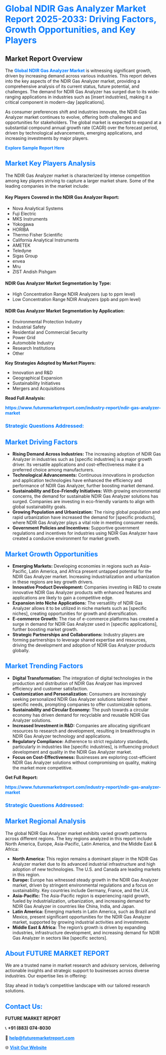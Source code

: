 <h1 style="color: #007BFF;">Global NDIR Gas Analyzer Market Report 2025-2033: Driving Factors, Growth Opportunities, and Key Players</h1>

<section id="overview">
<h2>Market Report Overview</h2>
<p>The <a href="https://www.futuremarketreport.com/industry-report/ndir-gas-analyzer-market" style="color: #007BFF; text-decoration: none;"><strong>Global NDIR Gas Analyzer Market</strong></a> is witnessing significant growth, driven by increasing demand across various industries. This report delves into the key aspects of the NDIR Gas Analyzer market, providing a comprehensive analysis of its current status, future potential, and challenges. The demand for NDIR Gas Analyzer has surged due to its wide-ranging applications in industries such as [insert industries], making it a critical component in modern-day [applications].</p>
<p>As consumer preferences shift and industries innovate, the NDIR Gas Analyzer market continues to evolve, offering both challenges and opportunities for stakeholders. The global market is expected to expand at a substantial compound annual growth rate (CAGR) over the forecast period, driven by technological advancements, emerging applications, and increasing investments by major players.</p>
</section>

<section id="overview">
<p><a href="https://www.futuremarketreport.com/request-sample/reportId=43273" style="color: #007BFF; text-decoration: none;"><strong>Explore Sample Report Here</strong></a></p>
</section>

<section id="key-players">
<h2 style="color: #007BFF;">Market Key Players Analysis</h2>
<p>The NDIR Gas Analyzer market is characterized by intense competition among key players striving to capture a larger market share. Some of the leading companies in the market include:</p>
<h4>Key Players Covered in the NDIR Gas Analyzer Report:</h4>
<ul><li>Nova Analytical Systems</li><li>Fuji Electric</li><li>MKS Instruments</li><li>Yokogawa</li><li>HORIBA</li><li>Thermo Fisher Scientific</li><li>California Analytical Instruments</li><li>AMETEK</li><li>Teledyne</li><li>Sigas Group</li><li>envea</li><li>Mru</li><li>ZIST Andish Pishgam</li></ul>
<h4>NDIR Gas Analyzer Market Segmentation by Type:</h4>
<ul><li>High Concentration Range NDIR Analyzers (up to ppm level)</li><li>Low Concentration Range NDIR Analyzers (ppb and ppm level)</li></ul>

<h4>NDIR Gas Analyzer Market Segmentation by Application:</h4>
<ul><li>Environmental Protection Industry</li><li>Industrial Safety</li><li>Residential and Commercial Security</li><li>Power Grid</li><li>Automobile Industry</li><li>Research Institutions</li><li>Other</li></ul>
<p><strong>Key Strategies Adopted by Market Players:</strong></p>
<ul>
<li>Innovation and R&D</li>
<li>Geographical Expansion</li>
<li>Sustainability Initiatives</li>
<li>Mergers and Acquisitions</li>
</ul>
</section>

<section>
<p><strong>Read Full Analysis: </strong></p><a href="https://www.futuremarketreport.com/industry-report/ndir-gas-analyzer-market" style="color: #007BFF; text-decoration: none;"><strong>https://www.futuremarketreport.com/industry-report/ndir-gas-analyzer-market</strong></a>
<h3 style="color: #007BFF;">Strategic Questions Addressed:</h3>
</section>

<section id="driving-factors">
<h2 style="color: #007BFF;">Market Driving Factors</h2>
<ul>
<li><strong>Rising Demand Across Industries:</strong> The increasing adoption of NDIR Gas Analyzer in industries such as [specific industries] is a major growth driver. Its versatile applications and cost-effectiveness make it a preferred choice among manufacturers.</li>
<li><strong>Technological Advancements:</strong> Continuous innovations in production and application technologies have enhanced the efficiency and performance of NDIR Gas Analyzer, further boosting market demand.</li>
<li><strong>Sustainability and Eco-Friendly Initiatives:</strong> With growing environmental concerns, the demand for sustainable NDIR Gas Analyzer solutions has surged. Companies are investing in eco-friendly variants to align with global sustainability goals.</li>
<li><strong>Growing Population and Urbanization:</strong> The rising global population and rapid urbanization have increased the demand for [specific products], where NDIR Gas Analyzer plays a vital role in meeting consumer needs.</li>
<li><strong>Government Policies and Incentives:</strong> Supportive government regulations and incentives for industries using NDIR Gas Analyzer have created a conducive environment for market growth.</li>
</ul>
</section>

<section id="growth-opportunities">
<h2 style="color: #007BFF;">Market Growth Opportunities</h2>
<ul>
<li><strong>Emerging Markets:</strong> Developing economies in regions such as Asia-Pacific, Latin America, and Africa present untapped potential for the NDIR Gas Analyzer market. Increasing industrialization and urbanization in these regions are key growth drivers.</li>
<li><strong>Innovative Product Development:</strong> Companies investing in R&D to create innovative NDIR Gas Analyzer products with enhanced features and applications are likely to gain a competitive edge.</li>
<li><strong>Expansion into Niche Applications:</strong> The versatility of NDIR Gas Analyzer allows it to be utilized in niche markets such as [specific niches], creating opportunities for growth and diversification.</li>
<li><strong>E-commerce Growth:</strong> The rise of e-commerce platforms has created a surge in demand for NDIR Gas Analyzer used in [specific applications], further boosting market growth.</li>
<li><strong>Strategic Partnerships and Collaborations:</strong> Industry players are forming partnerships to leverage shared expertise and resources, driving the development and adoption of NDIR Gas Analyzer products globally.</li>
</ul>
</section>

<section id="trending-factors">
<h2 style="color: #007BFF;">Market Trending Factors</h2>
<ul>
<li><strong>Digital Transformation:</strong> The integration of digital technologies in the production and distribution of NDIR Gas Analyzer has improved efficiency and customer satisfaction.</li>
<li><strong>Customization and Personalization:</strong> Consumers are increasingly seeking personalized NDIR Gas Analyzer solutions tailored to their specific needs, prompting companies to offer customizable options.</li>
<li><strong>Sustainability and Circular Economy:</strong> The push towards a circular economy has driven demand for recyclable and reusable NDIR Gas Analyzer solutions.</li>
<li><strong>Increased Investment in R&D:</strong> Companies are allocating significant resources to research and development, resulting in breakthroughs in NDIR Gas Analyzer technology and applications.</li>
<li><strong>Regulatory Compliance:</strong> Adherence to strict regulatory standards, particularly in industries like [specific industries], is influencing product development and quality in the NDIR Gas Analyzer market.</li>
<li><strong>Focus on Cost-Effectiveness:</strong> Businesses are exploring cost-efficient NDIR Gas Analyzer solutions without compromising on quality, making the market more competitive.</li>
</ul>
</section>

<section>
<p><strong>Get Full Report: </strong></p><a href="https://www.futuremarketreport.com/industry-report/ndir-gas-analyzer-market" style="color: #007BFF; text-decoration: none;"><strong>https://www.futuremarketreport.com/industry-report/ndir-gas-analyzer-market</strong></a>
<h3 style="color: #007BFF;">Strategic Questions Addressed:</h3>
</section>


<section id="regional-analysis">
<h2 style="color: #007BFF;">Market Regional Analysis</h2>
<p>The global NDIR Gas Analyzer market exhibits varied growth patterns across different regions. The key regions analyzed in this report include North America, Europe, Asia-Pacific, Latin America, and the Middle East & Africa:</p>
<ul>
<li><strong>North America:</strong> This region remains a dominant player in the NDIR Gas Analyzer market due to its advanced industrial infrastructure and high adoption of new technologies. The U.S. and Canada are leading markets in this region.</li>
<li><strong>Europe:</strong> Europe has witnessed steady growth in the NDIR Gas Analyzer market, driven by stringent environmental regulations and a focus on sustainability. Key countries include Germany, France, and the U.K.</li>
<li><strong>Asia-Pacific:</strong> The Asia-Pacific region is experiencing rapid growth, fueled by industrialization, urbanization, and increasing demand for NDIR Gas Analyzer in countries like China, India, and Japan.</li>
<li><strong>Latin America:</strong> Emerging markets in Latin America, such as Brazil and Mexico, present significant opportunities for the NDIR Gas Analyzer market, supported by growing industrial activities and investments.</li>
<li><strong>Middle East & Africa:</strong> The region’s growth is driven by expanding industries, infrastructure development, and increasing demand for NDIR Gas Analyzer in sectors like [specific sectors].</li>
</ul>
</section>

<footer>
<h2 style="color: #007BFF;">About FUTURE MARKET REPORT</h2>
<p>We are a trusted name in market research and advisory services, delivering actionable insights and strategic support to businesses across diverse industries. Our expertise lies in offering:</p>

<p>Stay ahead in today’s competitive landscape with our tailored research solutions.</p>

<h2 style="color: #007BFF;">Contact Us:</h2>
<p><strong>FUTURE MARKET REPORT</strong></p>
<p>📞 <strong>+91 (883) 074-8030</strong></p>
<p>📧 <strong><a href="mailto:help@futuremarketreport.com" style="color: #007BFF;">help@futuremarketreport.com</a></strong></p>
<p>🌐 <strong><a href="https://www.futuremarketreport.com/" style="color: #007BFF;">Visit Our Website</a></strong></p>
</footer>